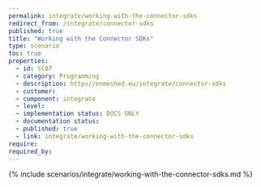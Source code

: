 ```yaml
---
permalink: integrate/working-with-the-connector-sdks
redirect_from: /integrate/connector-sdks
published: true
title: "Working with the Connector SDKs"
type: scenario
toc: true
properties:
  - id: SC87
  - category: Programming
  - description: https//enmeshed.eu/integrate/connector-sdks
  - customer:
  - component: integrate
  - level:
  - implementation status: DOCS ONLY
  - documentation status:
  - published: true
  - link: integrate/working-with-the-connector-sdks
require:
required_by:
---
```


{% include scenarios/integrate/working-with-the-connector-sdks.md %}
